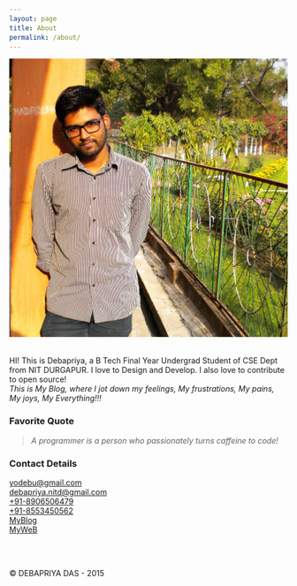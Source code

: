 ```yaml
---
layout: page
title: About
permalink: /about/
---
```



![That is Me!](/images/me.jpg "Debapriya Das")<br><br>

HI! This is Debapriya, a B Tech Final Year Undergrad Student of CSE Dept from NIT DURGAPUR. I love to Design and Develop. I also love to contribute to open source!<br>
*This is My Blog, where I jot down my feelings, My frustrations, My pains, My joys, My Everything!!!*


### Favorite Quote

> *A programmer is a person who passionately turns caffeine to code!*

### Contact Details

[yodebu@gmail.com](mailto:yodebu@gmail.com)<br>
[debapriya.nitd@gmail.com](mailto:debapriya.nitd@gmail.com)<br>
[+91-8906506479](callto:+91-8906506479)<br>
[+91-8553450562](callto:+91-8553450562)<br>
[MyBlog](https://yodebu-blog.github.io)<br>
[MyWeB](https://yodebu.github.io)<br>




<br><br>

&copy; DEBAPRIYA DAS - 2015
